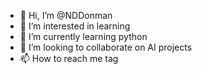 - 👋 Hi, I’m @NDDonman
- 👀 I’m interested in learning 
- 🌱 I’m currently learning python 
- 💞️ I’m looking to collaborate on AI projects
- 📫 How to reach me tag
<!---
NDDonman/NDDonman is a ✨ special ✨ repository because its `README.md` (this file) appears on your GitHub profile.
You can click the Preview link to take a look at your changes.
--->
